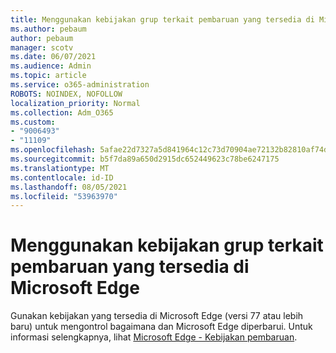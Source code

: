 ```yaml
---
title: Menggunakan kebijakan grup terkait pembaruan yang tersedia di Microsoft Edge
ms.author: pebaum
author: pebaum
manager: scotv
ms.date: 06/07/2021
ms.audience: Admin
ms.topic: article
ms.service: o365-administration
ROBOTS: NOINDEX, NOFOLLOW
localization_priority: Normal
ms.collection: Adm_O365
ms.custom:
- "9006493"
- "11109"
ms.openlocfilehash: 5afae22d7327a5d841964c12c73d70904ae72132b82810af74d32fc15ef30d6f
ms.sourcegitcommit: b5f7da89a650d2915dc652449623c78be6247175
ms.translationtype: MT
ms.contentlocale: id-ID
ms.lasthandoff: 08/05/2021
ms.locfileid: "53963970"
---
```

# <a name="use-update-related-group-policies-available-in-microsoft-edge"></a>Menggunakan kebijakan grup terkait pembaruan yang tersedia di Microsoft Edge

Gunakan kebijakan yang tersedia di Microsoft Edge (versi 77 atau lebih baru) untuk mengontrol bagaimana dan Microsoft Edge diperbarui. Untuk informasi selengkapnya, lihat [Microsoft Edge - Kebijakan pembaruan](/DeployEdge/microsoft-edge-update-policies#available-policies).
